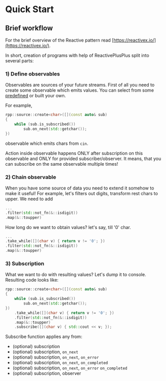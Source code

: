# Quick Start

## Brief workflow
For the brief overview of the Reactive pattern read [https://reactivex.io/](https://reactivex.io/). 

In short, creation of programs with help of ReactivePlusPlus split into several parts:

### 1) Define observables
Observables are sources of your future streams. First of all you need to create some observable which emits values. You can select from some [predefined](https://victimsnino.github.io/ReactivePlusPlus/docs/html/group__observables.html) or built your own.

For example, 
```cpp
rpp::source::create<char>([](const auto& sub)
{
    while (sub.is_subscribed())
        sub.on_next(std::getchar());
})
```
observable which emits chars from `cin`.

Action inside observable happens ONLY after subscription on this observable and ONLY for provided subscriber/observer. It means, that you can subscribe on the same observable multiple times!

### 2) Chain observable

When you have some source of data you need to extend it somehow to make it useful! For example, let's filters out digits, transform rest chars to upper. We need to add

```cpp
...
.filter(std::not_fn(&::isdigit))
.map(&::toupper)
```
How long do we want to obtain values? let's say, till '0' char. 
```cpp
...
.take_while([](char v) { return v != '0'; })
.filter(std::not_fn(&::isdigit))
.map(&::toupper)
```

### 3) Subscription
What we want to do with resulting values? Let's dump it to console. Resulting code looks like:

```cpp
rpp::source::create<char>([](const auto& sub)
{
    while (sub.is_subscribed())
        sub.on_next(std::getchar());
})
    .take_while([](char v) { return v != '0'; })
    .filter(std::not_fn(&::isdigit))
    .map(&::toupper)
    .subscribe([](char v) { std::cout << v; });
```
Subscribe function applies any from:
- (optional) subscription
- (optional) subscription, `on_next`
- (optional) subscription, `on_next`, `on_error`
- (optional) subscription, `on_next`, `on_completed`
- (optional) subscription, `on_next`, `on_error`  `on_completed`
- (optional) subscription, observer